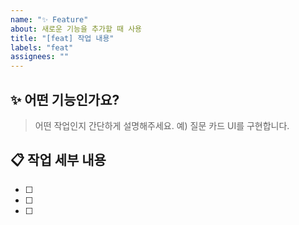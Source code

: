 ```yaml
---
name: "✨ Feature"
about: 새로운 기능을 추가할 때 사용
title: "[feat] 작업 내용"
labels: "feat"
assignees: ""
---
```


## ✨ 어떤 기능인가요?

> 어떤 작업인지 간단하게 설명해주세요.
> 예) 질문 카드 UI를 구현합니다.

## 📋 작업 세부 내용

- [ ]
- [ ]
- [ ]
